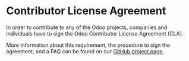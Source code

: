 # Contributor License Agreement

In order to contribute to any of the Odoo projects, companies and individuals
have to sign the Odoo Contributor License Agreement (CLA).

More information about this requirement, the procedure to sign the agreement,
and a FAQ can be found on our [GitHub project
page](https://github.com/odoo/odoo/blob/16.0/doc/cla/sign-cla.md).

